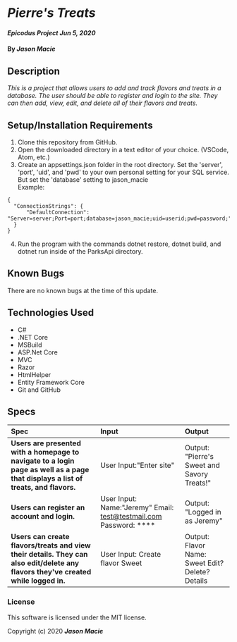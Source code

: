 # _Pierre's Treats_

#### _Epicodus Project Jun 5, 2020_

#### By _**Jason Macie**_

## Description

_This is a project that allows users to add and track flavors and treats in a database. The user should be able to register and login to the site. They can then add, view, edit, and delete all of their flavors and treats._

## Setup/Installation Requirements

1. Clone this repository from GitHub.
2. Open the downloaded directory in a text editor of your choice.
  (VSCode, Atom, etc.)
3. Create an appsettings.json folder in the root directory. Set the 'server', 'port', 'uid', and 'pwd' to your own personal setting for your SQL service. But set the 'database' setting to jason_macie<br>
Example: 
``` 
{
  "ConnectionStrings": {
      "DefaultConnection": "Server=server;Port=port;database=jason_macie;uid=userid;pwd=password;"
  }
}
```
4. Run the program with the commands dotnet restore, dotnet build, and dotnet run inside of the ParksApi directory.

## Known Bugs

There are no known bugs at the time of this update.

## Technologies Used

* C#
* .NET Core
* MSBuild
* ASP.Net Core
* MVC
* Razor
* HtmlHelper
* Entity Framework Core
* Git and GitHub

## Specs

| Spec | Input | Output |
| :------------- | :------------- | :------------- |
| **Users are presented with a homepage to navigate to a login page as well as a page that displays a list of treats, and flavors.** | User Input:"Enter site" | Output: "Pierre's Sweet and Savory Treats!" |
| **Users can register an account and login.** | User Input: Name:"Jeremy" Email: test@testmail.com Password: **** | Output: "Logged in as Jeremy" |
| **Users can create flavors/treats and view their details. They can also edit/delete any flavors they've created while logged in.** | User Input: Create flavor Sweet | Output: Flavor Name: Sweet Edit? Delete? Details

### License

This software is licensed under the MIT license.

Copyright (c) 2020 **_Jason Macie_**
